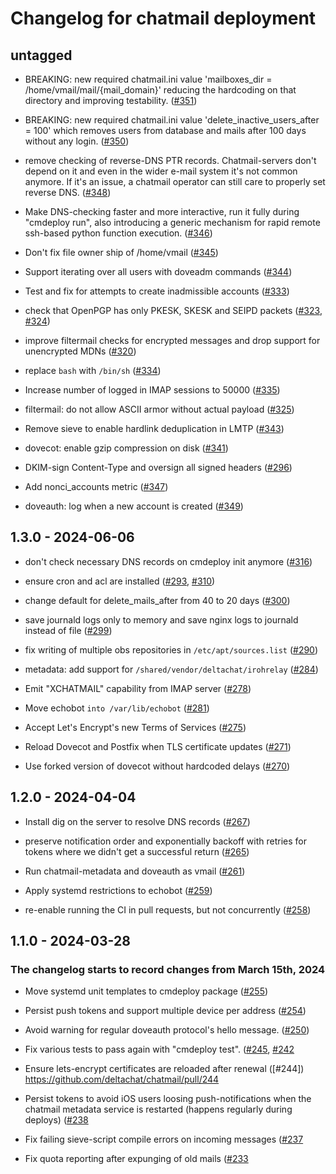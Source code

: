 # Changelog for chatmail deployment 

## untagged

- BREAKING: new required chatmail.ini value 
  'mailboxes_dir = /home/vmail/mail/{mail_domain}'
  reducing the hardcoding on that directory and improving testability. 
  ([#351](https://github.com/deltachat/chatmail/pull/351))

- BREAKING: new required chatmail.ini value 'delete_inactive_users_after = 100'
  which removes users from database and mails after 100 days without any login. 
  ([#350](https://github.com/deltachat/chatmail/pull/350))

- remove checking of reverse-DNS PTR records.  Chatmail-servers don't
  depend on it and even in the wider e-mail system it's not common anymore. 
  If it's an issue, a chatmail operator can still care to properly set reverse DNS. 
  ([#348](https://github.com/deltachat/chatmail/pull/348))

- Make DNS-checking faster and more interactive, run it fully during "cmdeploy run",
  also introducing a generic mechanism for rapid remote ssh-based python function execution. 
  ([#346](https://github.com/deltachat/chatmail/pull/346))

- Don't fix file owner ship of /home/vmail 
  ([#345](https://github.com/deltachat/chatmail/pull/345))

- Support iterating over all users with doveadm commands 
  ([#344](https://github.com/deltachat/chatmail/pull/344))

- Test and fix for attempts to create inadmissible accounts 
  ([#333](https://github.com/deltachat/chatmail/pull/321))

- check that OpenPGP has only PKESK, SKESK and SEIPD packets
  ([#323](https://github.com/deltachat/chatmail/pull/323),
   [#324](https://github.com/deltachat/chatmail/pull/324))

- improve filtermail checks for encrypted messages and drop support for unencrypted MDNs
  ([#320](https://github.com/deltachat/chatmail/pull/320))

- replace `bash` with `/bin/sh`
  ([#334](https://github.com/deltachat/chatmail/pull/334))

- Increase number of logged in IMAP sessions to 50000
  ([#335](https://github.com/deltachat/chatmail/pull/335))

- filtermail: do not allow ASCII armor without actual payload
  ([#325](https://github.com/deltachat/chatmail/pull/325))

- Remove sieve to enable hardlink deduplication in LMTP
  ([#343](https://github.com/deltachat/chatmail/pull/343))

- dovecot: enable gzip compression on disk
  ([#341](https://github.com/deltachat/chatmail/pull/341))

- DKIM-sign Content-Type and oversign all signed headers
  ([#296](https://github.com/deltachat/chatmail/pull/296))

- Add nonci_accounts metric
  ([#347](https://github.com/deltachat/chatmail/pull/347))

- doveauth: log when a new account is created
  ([#349](https://github.com/deltachat/chatmail/pull/349))

## 1.3.0 - 2024-06-06

- don't check necessary DNS records on cmdeploy init anymore
  ([#316](https://github.com/deltachat/chatmail/pull/316))

- ensure cron and acl are installed
  ([#293](https://github.com/deltachat/chatmail/pull/293),
  [#310](https://github.com/deltachat/chatmail/pull/310))

- change default for delete_mails_after from 40 to 20 days
  ([#300](https://github.com/deltachat/chatmail/pull/300))

- save journald logs only to memory and save nginx logs to journald instead of file
  ([#299](https://github.com/deltachat/chatmail/pull/299))

- fix writing of multiple obs repositories in `/etc/apt/sources.list`
  ([#290](https://github.com/deltachat/chatmail/pull/290))

- metadata: add support for `/shared/vendor/deltachat/irohrelay`
  ([#284](https://github.com/deltachat/chatmail/pull/284))

- Emit "XCHATMAIL" capability from IMAP server 
  ([#278](https://github.com/deltachat/chatmail/pull/278))

- Move echobot `into /var/lib/echobot`
  ([#281](https://github.com/deltachat/chatmail/pull/281))

- Accept Let's Encrypt's new Terms of Services
  ([#275](https://github.com/deltachat/chatmail/pull/276))

- Reload Dovecot and Postfix when TLS certificate updates
  ([#271](https://github.com/deltachat/chatmail/pull/271))

- Use forked version of dovecot without hardcoded delays
  ([#270](https://github.com/deltachat/chatmail/pull/270))

## 1.2.0 - 2024-04-04

- Install dig on the server to resolve DNS records
  ([#267](https://github.com/deltachat/chatmail/pull/267))

- preserve notification order and exponentially backoff with 
  retries for tokens where we didn't get a successful return
  ([#265](https://github.com/deltachat/chatmail/pull/263))

- Run chatmail-metadata and doveauth as vmail
  ([#261](https://github.com/deltachat/chatmail/pull/261))

- Apply systemd restrictions to echobot
  ([#259](https://github.com/deltachat/chatmail/pull/259))

- re-enable running the CI in pull requests, but not concurrently 
  ([#258](https://github.com/deltachat/chatmail/pull/258))


## 1.1.0 - 2024-03-28

### The changelog starts to record changes from March 15th, 2024 

- Move systemd unit templates to cmdeploy package 
  ([#255](https://github.com/deltachat/chatmail/pull/255))

- Persist push tokens and support multiple device per address 
  ([#254](https://github.com/deltachat/chatmail/pull/254))

- Avoid warning for regular doveauth protocol's hello message. 
  ([#250](https://github.com/deltachat/chatmail/pull/250))

- Fix various tests to pass again with "cmdeploy test". 
  ([#245](https://github.com/deltachat/chatmail/pull/245),
  [#242](https://github.com/deltachat/chatmail/pull/242)

- Ensure lets-encrypt certificates are reloaded after renewal 
  ([#244]) https://github.com/deltachat/chatmail/pull/244

- Persist tokens to avoid iOS users loosing push-notifications when the
  chatmail metadata service is restarted (happens regularly during deploys)
  ([#238](https://github.com/deltachat/chatmail/pull/239)

- Fix failing sieve-script compile errors on incoming messages
  ([#237](https://github.com/deltachat/chatmail/pull/239)

- Fix quota reporting after expunging of old mails
  ([#233](https://github.com/deltachat/chatmail/pull/239)
